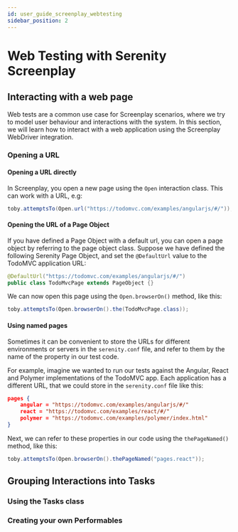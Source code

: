 ```yaml
---
id: user_guide_screenplay_webtesting
sidebar_position: 2
---
```

# Web Testing with Serenity Screenplay
## Interacting with a web page
Web tests are a common use case for Screenplay scenarios, where we try to model user behaviour and interactions with the system. In this section, we will learn how to interact with a web application using the Screenplay WebDriver integration.

### Opening a URL

#### Opening a URL directly
In Screenplay, you open a new page using the `Open` interaction class. This can work with a URL, e.g:

```java
toby.attemptsTo(Open.url("https://todomvc.com/examples/angularjs/#/"));
```

#### Opening the URL of a Page Object
If you have defined a Page Object with a default url, you can open a page object by referring to the page object class. Suppose we have defined the following Serenity Page Object, and set the `@DefaultUrl` value to the TodoMVC application URL:

```java
@DefaultUrl("https://todomvc.com/examples/angularjs/#/")
public class TodoMvcPage extends PageObject {}
```

We can now open this page using the `Open.browserOn()` method, like this:

```java
toby.attemptsTo(Open.browserOn().the(TodoMvcPage.class));
```

#### Using named pages

Sometimes it can be convenient to store the URLs for different environments or servers in the `serenity.conf` file, and refer to them by the name of the property in our test code. 

For example, imagine we wanted to run our tests against the Angular, React and Polymer implementations of the TodoMVC app. Each application has a different URL, that we could store in the `serenity.conf` file like this:

```json
pages {
    angular = "https://todomvc.com/examples/angularjs/#/"
    react = "https://todomvc.com/examples/react/#/"
    polymer = "https://todomvc.com/examples/polymer/index.html"
}
```

Next, we can refer to these properties in our code using the `thePageNamed()` method, like this:

```java
toby.attemptsTo(Open.browserOn().thePageNamed("pages.react"));
```




## Grouping Interactions into Tasks

### Using the Tasks class

### Creating your own Performables
